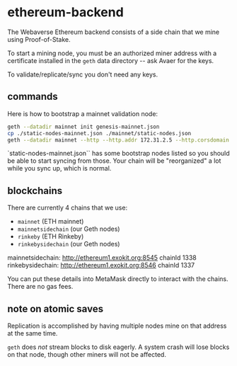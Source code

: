 # ethereum-backend

The Webaverse Ethereum backend consists of a side chain that we mine using Proof-of-Stake.

To start a mining node, you must be an authorized miner address with a certificate installed in the `geth` data directory -- ask Avaer for the keys.

To validate/replicate/sync you don't need any keys.

## commands

Here is how to bootstrap a mainnet validation node:

```bash
geth --datadir mainnet init genesis-mainnet.json
cp ./static-nodes-mainnet.json ./mainnet/static-nodes.json
geth --datadir mainnet --http --http.addr 172.31.2.5 --http.corsdomain '*' --syncmode full --networkid 1338
```

`static-nodes-mainnet.json`` has some bootstrap nodes listed so you should be able to start syncing from those. Your chain will be "reorganized" a lot while you sync up, which is normal.

## blockchains

There are currently 4 chains that we use:

- `mainnet` (ETH mainnet)
- `mainnetsidechain` (our Geth nodes)
- `rinkeby` (ETH Rinkeby)
- `rinkebysidechain` (our Geth nodes)

mainnetsidechain: http://ethereum1.exokit.org:8545 chainId 1338 
rinkebysidechain: http://ethereum1.exokit.org:8546 chainId 1337

You can put these details into MetaMask directly to interact with the chains. There are no gas fees.

## note on atomic saves

Replication is accomplished by having multiple nodes mine on that address at the same time.

`geth` does _not_ stream blocks to disk eagerly. A system crash will lose blocks on that node, though other miners will not be affected.
